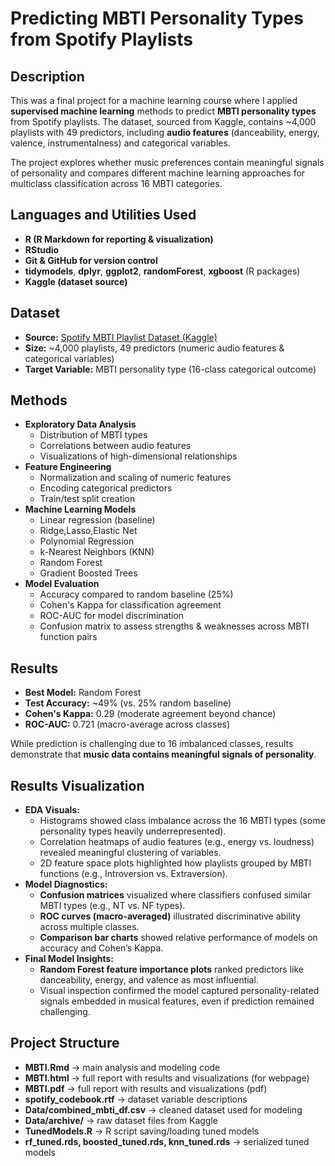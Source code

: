 <h1>Predicting MBTI Personality Types from Spotify Playlists</h1>

<h2>Description</h2>
This was a final project for a machine learning course where I applied <b>supervised machine learning</b> methods to predict <b>MBTI personality types</b> from Spotify playlists. The dataset, sourced from Kaggle, contains ~4,000 playlists with 49 predictors, including <b>audio features</b> (danceability, energy, valence, instrumentalness) and categorical variables.

The project explores whether music preferences contain meaningful signals of personality and compares different machine learning approaches for multiclass classification across 16 MBTI categories.
<br />


<h2>Languages and Utilities Used</h2>

- <b>R (R Markdown for reporting & visualization)</b>
- <b>RStudio</b>
- <b>Git & GitHub for version control</b>
- <b>tidymodels</b>, <b>dplyr</b>, <b>ggplot2</b>, <b>randomForest</b>, <b>xgboost</b> (R packages)
- <b>Kaggle (dataset source)</b>

<h2>Dataset</h2>

- <b>Source:</b> [Spotify MBTI Playlist Dataset (Kaggle)](https://www.kaggle.com/datasets/xtrnglc/spotify-mbti-playlists)
- <b>Size:</b> ~4,000 playlists, 49 predictors (numeric audio features & categorical variables)
- <b>Target Variable:</b> MBTI personality type (16-class categorical outcome)

<h2>Methods</h2>

- <b>Exploratory Data Analysis</b>
  - Distribution of MBTI types
  - Correlations between audio features
  - Visualizations of high-dimensional relationships
- <b>Feature Engineering</b>
  - Normalization and scaling of numeric features
  - Encoding categorical predictors
  - Train/test split creation
- <b>Machine Learning Models</b>
  - Linear regression (baseline)
  - Ridge,Lasso,Elastic Net
  - Polynomial Regression
  - k-Nearest Neighbors (KNN)
  - Random Forest
  - Gradient Boosted Trees
- <b>Model Evaluation</b>
  - Accuracy compared to random baseline (25%)
  - Cohen's Kappa for classification agreement
  - ROC-AUC for model discrimination
  - Confusion matrix to assess strengths & weaknesses across MBTI function pairs
 
<h2>Results</h2>

- <b>Best Model:</b> Random Forest
- <b>Test Accuracy:</b> ~49% (vs. 25% random baseline)
- <b>Cohen's Kappa:</b> 0.29 (moderate agreement beyond chance)
- <b>ROC-AUC:</b> 0.721 (macro-average across classes)

While prediction is challenging due to 16 imbalanced classes, results demonstrate that <b>music data contains meaningful signals of personality</b>.

<h2>Results Visualization</h2>

- <b>EDA Visuals:</b>
  - Histograms showed class imbalance across the 16 MBTI types (some personality types heavily underrepresented).
  - Correlation heatmaps of audio features (e.g., energy vs. loudness) revealed meaningful clustering of variables.
  - 2D feature space plots highlighted how playlists grouped by MBTI functions (e.g., Introversion vs. Extraversion).
- <b>Model Diagnostics:</b>
  - <b>Confusion matrices</b> visualized where classifiers confused similar MBTI types (e.g., NT vs. NF types).
  - <b>ROC curves (macro-averaged)</b> illustrated discriminative ability across multiple classes.
  - <b>Comparison bar charts</b> showed relative performance of models on accuracy and Cohen’s Kappa.
- <b>Final Model Insights:</b>
  - <b>Random Forest feature importance plots</b> ranked predictors like danceability, energy, and valence as most influential.
  - Visual inspection confirmed the model captured personality-related signals embedded in musical features, even if prediction remained challenging.

<h2>Project Structure</h2>

- <b>MBTI.Rmd</b> → main analysis and modeling code
- <b>MBTI.html</b> → full report with results and visualizations (for webpage)
- <b>MBTI.pdf</b> → full report with results and visualizations (pdf)
- <b>spotify_codebook.rtf</b> → dataset variable descriptions
- <b>Data/combined_mbti_df.csv</b> → cleaned dataset used for modeling
- <b>Data/archive/</b> → raw dataset files from Kaggle
- <b>TunedModels.R</b> → R script saving/loading tuned models
- <b>rf_tuned.rds, boosted_tuned.rds, knn_tuned.rds</b> → serialized tuned models

<!--
 ```diff
- text in red
+ text in green
! text in orange
# text in gray
@@ text in purple (and bold)@@
```
--!>

